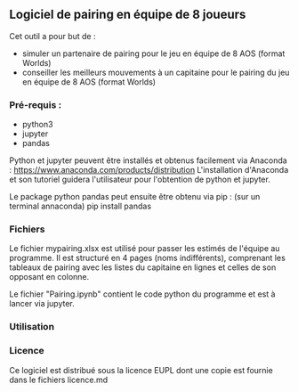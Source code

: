 ## Logiciel de pairing en équipe de 8 joueurs

Cet outil a pour but de :
- simuler un partenaire de pairing pour le jeu en équipe de 8 AOS (format Worlds)
- conseiller les meilleurs mouvements à un capitaine pour le pairing du jeu en équipe de 8 AOS (format Worlds)

### Pré-requis :
- python3
- jupyter 
- pandas

Python et jupyter peuvent être installés et obtenus facilement via Anaconda :
https://www.anaconda.com/products/distribution 
L'installation d'Anaconda et son tutoriel guidera l'utilisateur pour l'obtention de python et jupyter.

Le package python pandas peut ensuite être obtenu via pip :
(sur un terminal annaconda) pip install pandas

### Fichiers

Le fichier mypairing.xlsx est utilisé pour passer les estimés de l'équipe au programme.
Il est structuré en 4 pages (noms indifférents), comprenant les tableaux de pairing avec les listes du capitaine en lignes et celles de son opposant en colonne.

Le fichier "Pairing.ipynb" contient le code python du programme et est à lancer via jupyter.

### Utilisation



### Licence 
Ce logiciel est distribué sous la licence EUPL dont une copie est fournie dans le fichiers licence.md